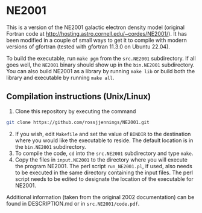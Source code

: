 # NE2001
This is a version of the NE2001 galactic electron density model (original Fortran code at http://hosting.astro.cornell.edu/~cordes/NE2001/).
It has been modified in a couple of small ways to get it to compile with modern versions of gfortran (tested with gfortran 11.3.0 on Ubuntu 22.04).

To build the executable, run `make pgm` from the `src.NE2001` subdirectory.
If all goes well, the `NE2001` binary should show up in the `bin.NE2001` subdirectory.
You can also build NE2001 as a library by running `make lib` or build both the library and executable by running `make all`. 

## Compilation instructions (Unix/Linux)
1. Clone this repository by executing the command
```bash
git clone https://github.com/rossjjennings/NE2001.git
```
2. If you wish, edit `Makefile` and set the value of `BINDIR` to the destination where you would like the executable to reside. The default location is in the `bin.NE2001` subdirectory. 
3. To compile the code, `cd` into the `src.NE2001` subdirectory and type `make`.  
4. Copy the files in `input.NE2001` to the directory where you will execute the program NE2001. The perl script `run_NE2001.pl`, if used, also needs to be executed in the same directory containing the input files. The perl script needs to be edited to designate the location of the executable for NE2001.

Additional information (taken from the original 2002 documentation) can be found in DESCRIPTION.md or in `src.NE2001/code.pdf`.

